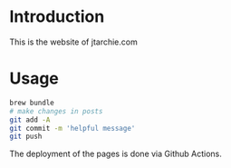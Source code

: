 # Introduction

This is the website of jtarchie.com

# Usage

```bash
brew bundle
# make changes in posts
git add -A
git commit -m 'helpful message'
git push
```

The deployment of the pages is done via Github Actions.
